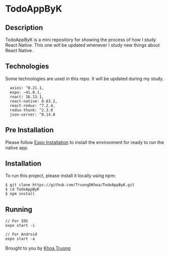 TodoAppByK
======================================================

## Description
TodoAppByK is a mini repository for showing the process of how I study React Native. This one will be updated whenever I study new things about React Native.

## Technologies
Some technologies are used in this repo. It will be updated during my study.
```
  axios: ^0.21.1,
  expo: ~41.0.1,
  react: 16.13.1,
  react-native: 0.63.2,
  react-redux: ^7.2.4,
  redux-thunk: ^2.3.0
  json-server: ^0.14.0
```

## Pre Installation
Please follow [Expo Installation](https://docs.expo.io/get-started/installation/) to install the environment for ready to run the native app.

## Installation
To run this project, please install it locally using npm:

```
$ git clone https://github.com/TruongDKhoa/TodoAppByK.git
$ cd TodoAppByK
$ npm install
```

## Running

```
// For IOS
expo start -i

// For Android
expo start -a
```

Brought to you by [Khoa Truong](https://github.com/TruongDKhoa)
